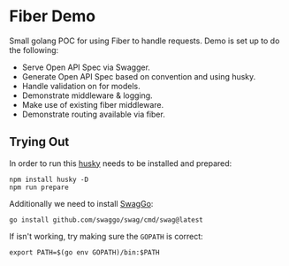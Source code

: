 # Fiber Demo

Small golang POC for using Fiber to handle requests. Demo is set up to do the following:

- Serve Open API Spec via Swagger.
- Generate Open API Spec based on convention and using husky.
- Handle validation on for models.
- Demonstrate middleware & logging.
- Make use of existing fiber middleware.
- Demonstrate routing available via fiber.

## Trying Out

In order to run this [husky](https://github.com/typicode/husky) needs to be installed and prepared:

```
npm install husky -D
npm run prepare
```

Additionally we need to install [SwagGo](https://github.com/swaggo/swag):

```
go install github.com/swaggo/swag/cmd/swag@latest
```

If isn't working, try making sure the `GOPATH` is correct:
```
export PATH=$(go env GOPATH)/bin:$PATH
```
